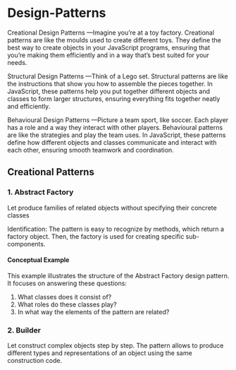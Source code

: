 # Design-Patterns

Creational Design Patterns —Imagine you’re at a toy factory. Creational patterns are like the moulds used to create different toys. They define the best way to create objects in your JavaScript programs, ensuring that you’re making them efficiently and in a way that’s best suited for your needs.

Structural Design Patterns —Think of a Lego set. Structural patterns are like the instructions that show you how to assemble the pieces together. In JavaScript, these patterns help you put together different objects and classes to form larger structures, ensuring everything fits together neatly and efficiently.

Behavioural Design Patterns —Picture a team sport, like soccer. Each player has a role and a way they interact with other players. Behavioural patterns are like the strategies and play the team uses. In JavaScript, these patterns define how different objects and classes communicate and interact with each other, ensuring smooth teamwork and coordination.

## Creational Patterns

### 1. Abstract Factory

Let produce families of related objects without specifying their concrete classes

Identification: The pattern is easy to recognize by methods, which return a factory object. Then, the factory is used for creating specific sub-components.

#### Conceptual Example

This example illustrates the structure of the Abstract Factory design pattern. It focuses on answering these questions:

1. What classes does it consist of?
2. What roles do these classes play?
3. In what way the elements of the pattern are related?

### 2. Builder

Let construct complex objects step by step. The pattern allows to produce different types and representations of an object using the same construction code.

